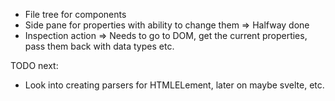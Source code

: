 - File tree for components
- Side pane for properties with ability to change them => Halfway done
- Inspection action => Needs to go to DOM, get the current properties, pass them back with data types etc.


TODO next:

- Look into creating parsers for HTMLELement, later on maybe svelte, etc.
